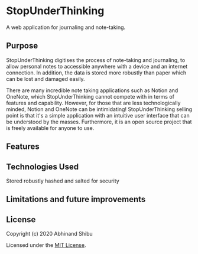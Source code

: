 # StopUnderThinking

A web application for journaling and note-taking.

## Purpose

StopUnderThinking digitises the process of note-taking and journaling, to allow personal notes to accessible anywhere with a device and an internet connection. In addition, the data is stored more robustly than paper which can be lost and damaged easily.

There are many incredible note taking applications such as Notion and OneNote, which StopUnderThinking cannot compete with in terms of features and capability. However, for those that are less technologically minded, Notion and OneNote can be intimidating! StopUnderThinking selling point is that it's a simple application with an intuitive user interface that can be understood by the masses. Furthermore, it is an open source project that is freely available for anyone to use.

## Features

## Technologies Used

Stored robustly hashed and salted for security

## Limitations and future improvements

## License

Copyright (c) 2020 Abhinand Shibu

Licensed under the [MIT License](License).
